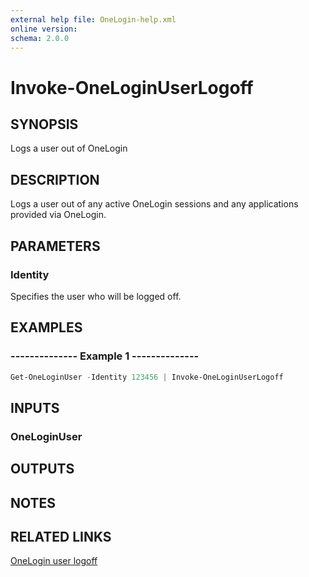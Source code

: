 ```yaml
---
external help file: OneLogin-help.xml
online version: 
schema: 2.0.0
---
```


# Invoke-OneLoginUserLogoff

## SYNOPSIS
Logs a user out of OneLogin

## DESCRIPTION
Logs a user out of any active OneLogin sessions and any applications provided via OneLogin.

## PARAMETERS
### Identity
Specifies the user who will be logged off.

## EXAMPLES
### --------------  Example 1  --------------

```powershell
Get-OneLoginUser -Identity 123456 | Invoke-OneLoginUserLogoff
```

## INPUTS
### OneLoginUser

## OUTPUTS

## NOTES

## RELATED LINKS
[OneLogin user logoff](https://developers.onelogin.com/api-docs/1/users/log-user-out)